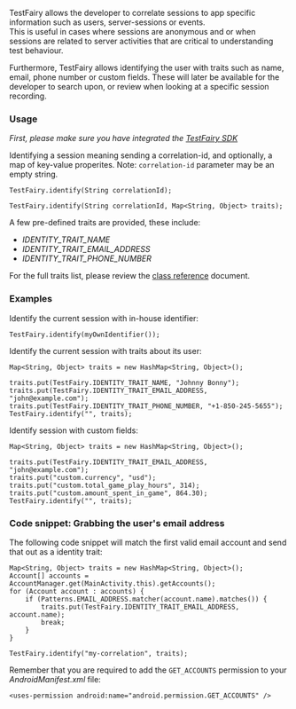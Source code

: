 
TestFairy allows the developer to correlate sessions to app specific information such as users, server-sessions or events.   
This is useful in cases where sessions are anonymous and or when sessions are related to server activities that are critical to understanding test behaviour.

Furthermore, TestFairy allows identifying the user with traits such as name, email, phone number or custom fields. These will later be available for the developer to search upon, or review when looking at a specific session recording.

### Usage

*First, please make sure you have integrated the [TestFairy SDK](Integrating_Android_SDK.html)*

Identifying a session meaning sending a correlation-id, and optionally, a map of key-value properites. Note: `correlation-id` parameter may be an empty string.

`TestFairy.identify(String correlationId);`

`TestFairy.identify(String correlationId, Map<String, Object> traits);`

A few pre-defined traits are provided, these include:

- *IDENTITY_TRAIT_NAME*
- *IDENTITY_TRAIT_EMAIL_ADDRESS*
- *IDENTITY_TRAIT_PHONE_NUMBER*

For the full traits list, please review the [class reference](https://app.testfairy.com/reference/android/com/testfairy/TestFairy.html) document.

### Examples

Identify the current session with in-house identifier:
  ```
  TestFairy.identify(myOwnIdentifier());
  ```
  
Identify the current session with traits about its user:
  ```
  Map<String, Object> traits = new HashMap<String, Object>();
  
  traits.put(TestFairy.IDENTITY_TRAIT_NAME, "Johnny Bonny");
  traits.put(TestFairy.IDENTITY_TRAIT_EMAIL_ADDRESS, "john@example.com");
  traits.put(TestFairy.IDENTITY_TRAIT_PHONE_NUMBER, "+1-850-245-5655");
  TestFairy.identify("", traits);
  ```
  
Identify session with custom fields:
  ```
  Map<String, Object> traits = new HashMap<String, Object>();
  
  traits.put(TestFairy.IDENTITY_TRAIT_EMAIL_ADDRESS, "john@example.com");
  traits.put("custom.currency", "usd");
  traits.put("custom.total_game_play_hours", 314);
  traits.put("custom.amount_spent_in_game", 864.30);
  TestFairy.identify("", traits);
  ```

### Code snippet: Grabbing the user's email address

The following code snippet will match the first valid email account and send that out as a identity trait:

```
Map<String, Object> traits = new HashMap<String, Object>();
Account[] accounts = AccountManager.get(MainActivity.this).getAccounts();
for (Account account : accounts) {
	if (Patterns.EMAIL_ADDRESS.matcher(account.name).matches()) {
		traits.put(TestFairy.IDENTITY_TRAIT_EMAIL_ADDRESS, account.name);
		break;
	}
}

TestFairy.identify("my-correlation", traits);
```

Remember that you are required to add the `GET_ACCOUNTS` permission to your *AndroidManifest.xml* file:
```
<uses-permission android:name="android.permission.GET_ACCOUNTS" />
```
